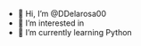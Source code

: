 - 👋 Hi, I’m @DDelarosa00
- 👀 I’m interested in 
- 🌱 I’m currently learning Python

<!---
DDelarosa00/DDelarosa00 is a ✨ special ✨ repository because its `README.md` (this file) appears on your GitHub profile.
You can click the Preview link to take a look at your changes.
--->
